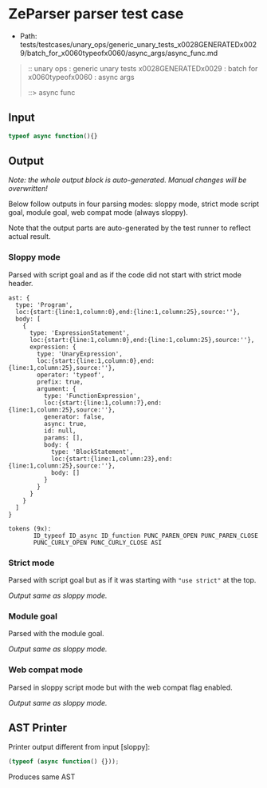 # ZeParser parser test case

- Path: tests/testcases/unary_ops/generic_unary_tests_x0028GENERATEDx0029/batch_for_x0060typeofx0060/async_args/async_func.md

> :: unary ops : generic unary tests x0028GENERATEDx0029 : batch for x0060typeofx0060 : async args
>
> ::> async func

## Input

`````js
typeof async function(){}
`````

## Output

_Note: the whole output block is auto-generated. Manual changes will be overwritten!_

Below follow outputs in four parsing modes: sloppy mode, strict mode script goal, module goal, web compat mode (always sloppy).

Note that the output parts are auto-generated by the test runner to reflect actual result.

### Sloppy mode

Parsed with script goal and as if the code did not start with strict mode header.

`````
ast: {
  type: 'Program',
  loc:{start:{line:1,column:0},end:{line:1,column:25},source:''},
  body: [
    {
      type: 'ExpressionStatement',
      loc:{start:{line:1,column:0},end:{line:1,column:25},source:''},
      expression: {
        type: 'UnaryExpression',
        loc:{start:{line:1,column:0},end:{line:1,column:25},source:''},
        operator: 'typeof',
        prefix: true,
        argument: {
          type: 'FunctionExpression',
          loc:{start:{line:1,column:7},end:{line:1,column:25},source:''},
          generator: false,
          async: true,
          id: null,
          params: [],
          body: {
            type: 'BlockStatement',
            loc:{start:{line:1,column:23},end:{line:1,column:25},source:''},
            body: []
          }
        }
      }
    }
  ]
}

tokens (9x):
       ID_typeof ID_async ID_function PUNC_PAREN_OPEN PUNC_PAREN_CLOSE
       PUNC_CURLY_OPEN PUNC_CURLY_CLOSE ASI
`````

### Strict mode

Parsed with script goal but as if it was starting with `"use strict"` at the top.

_Output same as sloppy mode._

### Module goal

Parsed with the module goal.

_Output same as sloppy mode._

### Web compat mode

Parsed in sloppy script mode but with the web compat flag enabled.

_Output same as sloppy mode._

## AST Printer

Printer output different from input [sloppy]:

````js
(typeof (async function() {}));
````

Produces same AST
